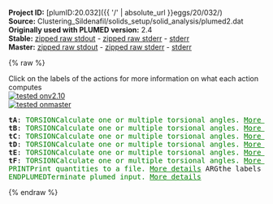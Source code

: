 **Project ID:** [plumID:20.032]({{ '/' | absolute_url }}eggs/20/032/)  
**Source:** Clustering_Sildenafil/solids_setup/solid_analysis/plumed2.dat  
**Originally used with PLUMED version:** 2.4  
**Stable:** [zipped raw stdout](plumed2.dat.plumed.stdout.txt.zip) - [zipped raw stderr](plumed2.dat.plumed.stderr.txt.zip) - [stderr](plumed2.dat.plumed.stderr)  
**Master:** [zipped raw stdout](plumed2.dat.plumed_master.stdout.txt.zip) - [zipped raw stderr](plumed2.dat.plumed_master.stderr.txt.zip) - [stderr](plumed2.dat.plumed_master.stderr)  

{% raw %}
<div class="plumedpreheader">
<div class="headerInfo" id="value_details_data/Clustering_Sildenafil/solids_setup/solid_analysis/plumed2.dat"> Click on the labels of the actions for more information on what each action computes </div>
<div class="containerBadge">
<div class="headerBadge"><a href="plumed2.dat.plumed.stderr"><img src="https://img.shields.io/badge/v2.10-passing-green.svg" alt="tested onv2.10" /></a></div>
<div class="headerBadge"><a href="plumed2.dat.plumed_master.stderr"><img src="https://img.shields.io/badge/master-passing-green.svg" alt="tested onmaster" /></a></div>
</div>
</div>
<pre class="plumedlisting">
<b name="data/Clustering_Sildenafil/solids_setup/solid_analysis/plumed2.dattA" onclick='showPath("data/Clustering_Sildenafil/solids_setup/solid_analysis/plumed2.dat","data/Clustering_Sildenafil/solids_setup/solid_analysis/plumed2.dattA","data/Clustering_Sildenafil/solids_setup/solid_analysis/plumed2.dattA","brown")'>tA</b>: <span class="plumedtooltip" style="color:green">TORSION<span class="right">Calculate one or multiple torsional angles. <a href="https://www.plumed.org/doc-master/user-doc/html/TORSION" style="color:green">More details</a><i></i></span></span> <span class="plumedtooltip">VECTOR1<span class="right">You should use VECTORA instead of this keyword which was used in older versions of PLUMED and is provided for back compatibility only<i></i></span></span>=133,127 <span class="plumedtooltip">AXIS<span class="right">two atoms that define an axis<i></i></span></span>=127,148 <span class="plumedtooltip">VECTOR2<span class="right">You should use VECTORB instead of this keyword which was used in older versions of PLUMED and is provided for back compatibility only<i></i></span></span>=148,154
<span style="display:none;" id="data/Clustering_Sildenafil/solids_setup/solid_analysis/plumed2.dattA">The TORSION action with label <b>tA</b> calculates the following quantities:<table  align="center" frame="void" width="95%" cellpadding="5%"><tr><td width="5%"><b> Quantity </b>  </td><td><b> Description </b> </td></tr><tr><td width="5%">tA.value</td><td>the TORSION involving these atoms</td></tr></table></span><b name="data/Clustering_Sildenafil/solids_setup/solid_analysis/plumed2.dattB" onclick='showPath("data/Clustering_Sildenafil/solids_setup/solid_analysis/plumed2.dat","data/Clustering_Sildenafil/solids_setup/solid_analysis/plumed2.dattB","data/Clustering_Sildenafil/solids_setup/solid_analysis/plumed2.dattB","brown")'>tB</b>: <span class="plumedtooltip" style="color:green">TORSION<span class="right">Calculate one or multiple torsional angles. <a href="https://www.plumed.org/doc-master/user-doc/html/TORSION" style="color:green">More details</a><i></i></span></span> <span class="plumedtooltip">VECTOR1<span class="right">You should use VECTORA instead of this keyword which was used in older versions of PLUMED and is provided for back compatibility only<i></i></span></span>=146,135 <span class="plumedtooltip">AXIS<span class="right">two atoms that define an axis<i></i></span></span>=135,128 <span class="plumedtooltip">VECTOR2<span class="right">You should use VECTORB instead of this keyword which was used in older versions of PLUMED and is provided for back compatibility only<i></i></span></span>=128,156
<span style="display:none;" id="data/Clustering_Sildenafil/solids_setup/solid_analysis/plumed2.dattB">The TORSION action with label <b>tB</b> calculates the following quantities:<table  align="center" frame="void" width="95%" cellpadding="5%"><tr><td width="5%"><b> Quantity </b>  </td><td><b> Description </b> </td></tr><tr><td width="5%">tB.value</td><td>the TORSION involving these atoms</td></tr></table></span><b name="data/Clustering_Sildenafil/solids_setup/solid_analysis/plumed2.dattC" onclick='showPath("data/Clustering_Sildenafil/solids_setup/solid_analysis/plumed2.dat","data/Clustering_Sildenafil/solids_setup/solid_analysis/plumed2.dattC","data/Clustering_Sildenafil/solids_setup/solid_analysis/plumed2.dattC","brown")'>tC</b>: <span class="plumedtooltip" style="color:green">TORSION<span class="right">Calculate one or multiple torsional angles. <a href="https://www.plumed.org/doc-master/user-doc/html/TORSION" style="color:green">More details</a><i></i></span></span> <span class="plumedtooltip">VECTOR1<span class="right">You should use VECTORA instead of this keyword which was used in older versions of PLUMED and is provided for back compatibility only<i></i></span></span>=135,128 <span class="plumedtooltip">AXIS<span class="right">two atoms that define an axis<i></i></span></span>=128,156 <span class="plumedtooltip">VECTOR2<span class="right">You should use VECTORB instead of this keyword which was used in older versions of PLUMED and is provided for back compatibility only<i></i></span></span>=156,168
<span style="display:none;" id="data/Clustering_Sildenafil/solids_setup/solid_analysis/plumed2.dattC">The TORSION action with label <b>tC</b> calculates the following quantities:<table  align="center" frame="void" width="95%" cellpadding="5%"><tr><td width="5%"><b> Quantity </b>  </td><td><b> Description </b> </td></tr><tr><td width="5%">tC.value</td><td>the TORSION involving these atoms</td></tr></table></span><b name="data/Clustering_Sildenafil/solids_setup/solid_analysis/plumed2.dattD" onclick='showPath("data/Clustering_Sildenafil/solids_setup/solid_analysis/plumed2.dat","data/Clustering_Sildenafil/solids_setup/solid_analysis/plumed2.dattD","data/Clustering_Sildenafil/solids_setup/solid_analysis/plumed2.dattD","brown")'>tD</b>: <span class="plumedtooltip" style="color:green">TORSION<span class="right">Calculate one or multiple torsional angles. <a href="https://www.plumed.org/doc-master/user-doc/html/TORSION" style="color:green">More details</a><i></i></span></span> <span class="plumedtooltip">VECTOR1<span class="right">You should use VECTORA instead of this keyword which was used in older versions of PLUMED and is provided for back compatibility only<i></i></span></span>=135,144 <span class="plumedtooltip">AXIS<span class="right">two atoms that define an axis<i></i></span></span>=144,138 <span class="plumedtooltip">VECTOR2<span class="right">You should use VECTORB instead of this keyword which was used in older versions of PLUMED and is provided for back compatibility only<i></i></span></span>=138,131
<span style="display:none;" id="data/Clustering_Sildenafil/solids_setup/solid_analysis/plumed2.dattD">The TORSION action with label <b>tD</b> calculates the following quantities:<table  align="center" frame="void" width="95%" cellpadding="5%"><tr><td width="5%"><b> Quantity </b>  </td><td><b> Description </b> </td></tr><tr><td width="5%">tD.value</td><td>the TORSION involving these atoms</td></tr></table></span><b name="data/Clustering_Sildenafil/solids_setup/solid_analysis/plumed2.dattE" onclick='showPath("data/Clustering_Sildenafil/solids_setup/solid_analysis/plumed2.dat","data/Clustering_Sildenafil/solids_setup/solid_analysis/plumed2.dattE","data/Clustering_Sildenafil/solids_setup/solid_analysis/plumed2.dattE","brown")'>tE</b>: <span class="plumedtooltip" style="color:green">TORSION<span class="right">Calculate one or multiple torsional angles. <a href="https://www.plumed.org/doc-master/user-doc/html/TORSION" style="color:green">More details</a><i></i></span></span> <span class="plumedtooltip">VECTOR1<span class="right">You should use VECTORA instead of this keyword which was used in older versions of PLUMED and is provided for back compatibility only<i></i></span></span>=137,141 <span class="plumedtooltip">AXIS<span class="right">two atoms that define an axis<i></i></span></span>=141,172 <span class="plumedtooltip">VECTOR2<span class="right">You should use VECTORB instead of this keyword which was used in older versions of PLUMED and is provided for back compatibility only<i></i></span></span>=172,187
<span style="display:none;" id="data/Clustering_Sildenafil/solids_setup/solid_analysis/plumed2.dattE">The TORSION action with label <b>tE</b> calculates the following quantities:<table  align="center" frame="void" width="95%" cellpadding="5%"><tr><td width="5%"><b> Quantity </b>  </td><td><b> Description </b> </td></tr><tr><td width="5%">tE.value</td><td>the TORSION involving these atoms</td></tr></table></span><b name="data/Clustering_Sildenafil/solids_setup/solid_analysis/plumed2.dattF" onclick='showPath("data/Clustering_Sildenafil/solids_setup/solid_analysis/plumed2.dat","data/Clustering_Sildenafil/solids_setup/solid_analysis/plumed2.dattF","data/Clustering_Sildenafil/solids_setup/solid_analysis/plumed2.dattF","brown")'>tF</b>: <span class="plumedtooltip" style="color:green">TORSION<span class="right">Calculate one or multiple torsional angles. <a href="https://www.plumed.org/doc-master/user-doc/html/TORSION" style="color:green">More details</a><i></i></span></span> <span class="plumedtooltip">VECTOR1<span class="right">You should use VECTORA instead of this keyword which was used in older versions of PLUMED and is provided for back compatibility only<i></i></span></span>=141,172 <span class="plumedtooltip">AXIS<span class="right">two atoms that define an axis<i></i></span></span>=172,187 <span class="plumedtooltip">VECTOR2<span class="right">You should use VECTORB instead of this keyword which was used in older versions of PLUMED and is provided for back compatibility only<i></i></span></span>=187,183
<span style="display:none;" id="data/Clustering_Sildenafil/solids_setup/solid_analysis/plumed2.dattF">The TORSION action with label <b>tF</b> calculates the following quantities:<table  align="center" frame="void" width="95%" cellpadding="5%"><tr><td width="5%"><b> Quantity </b>  </td><td><b> Description </b> </td></tr><tr><td width="5%">tF.value</td><td>the TORSION involving these atoms</td></tr></table></span><span class="plumedtooltip" style="color:green">PRINT<span class="right">Print quantities to a file. <a href="https://www.plumed.org/doc-master/user-doc/html/PRINT" style="color:green">More details</a><i></i></span></span> <span class="plumedtooltip">ARG<span class="right">the labels of the values that you would like to print to the file<i></i></span></span>=<b name="data/Clustering_Sildenafil/solids_setup/solid_analysis/plumed2.dattA">tA</b>,<b name="data/Clustering_Sildenafil/solids_setup/solid_analysis/plumed2.dattB">tB</b>,<b name="data/Clustering_Sildenafil/solids_setup/solid_analysis/plumed2.dattC">tC</b>,<b name="data/Clustering_Sildenafil/solids_setup/solid_analysis/plumed2.dattD">tD</b>,<b name="data/Clustering_Sildenafil/solids_setup/solid_analysis/plumed2.dattE">tE</b>,<b name="data/Clustering_Sildenafil/solids_setup/solid_analysis/plumed2.dattF">tF</b> <span class="plumedtooltip">FILE<span class="right">the name of the file on which to output these quantities<i></i></span></span>=cluster_data_2
<span style="display:none;" id="data/Clustering_Sildenafil/solids_setup/solid_analysis/plumed2.dat">The PRINT action with label <b></b> calculates something</span><span class="plumedtooltip" style="color:green">ENDPLUMED<span class="right">Terminate plumed input. <a href="https://www.plumed.org/doc-master/user-doc/html/ENDPLUMED" style="color:green">More details</a><i></i></span></span><span style="color:blue" class="comment">
</span></pre>
{% endraw %}
